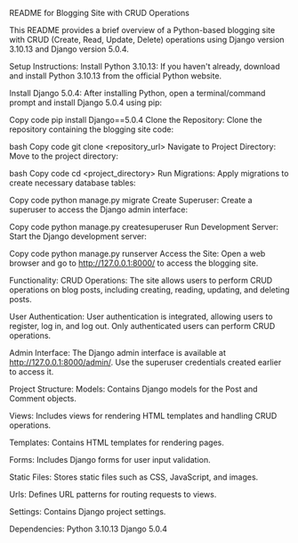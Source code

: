 
README for Blogging Site with CRUD Operations

This README provides a brief overview of a Python-based blogging site with CRUD (Create, Read, Update, Delete) operations using Django version 3.10.13 and Django version 5.0.4.

Setup Instructions:
Install Python 3.10.13: If you haven't already, download and install Python 3.10.13 from the official Python website.

Install Django 5.0.4: After installing Python, open a terminal/command prompt and install Django 5.0.4 using pip:

Copy code
pip install Django==5.0.4
Clone the Repository: Clone the repository containing the blogging site code:

bash
Copy code
git clone <repository_url>
Navigate to Project Directory: Move to the project directory:

bash
Copy code
cd <project_directory>
Run Migrations: Apply migrations to create necessary database tables:

Copy code
python manage.py migrate
Create Superuser: Create a superuser to access the Django admin interface:

Copy code
python manage.py createsuperuser
Run Development Server: Start the Django development server:

Copy code
python manage.py runserver
Access the Site: Open a web browser and go to http://127.0.0.1:8000/ to access the blogging site.

Functionality:
CRUD Operations: The site allows users to perform CRUD operations on blog posts, including creating, reading, updating, and deleting posts.

User Authentication: User authentication is integrated, allowing users to register, log in, and log out. Only authenticated users can perform CRUD operations.

Admin Interface: The Django admin interface is available at http://127.0.0.1:8000/admin/. Use the superuser credentials created earlier to access it.

Project Structure:
Models: Contains Django models for the Post and Comment objects.

Views: Includes views for rendering HTML templates and handling CRUD operations.

Templates: Contains HTML templates for rendering pages.

Forms: Includes Django forms for user input validation.

Static Files: Stores static files such as CSS, JavaScript, and images.

Urls: Defines URL patterns for routing requests to views.

Settings: Contains Django project settings.

Dependencies:
Python 3.10.13
Django 5.0.4
